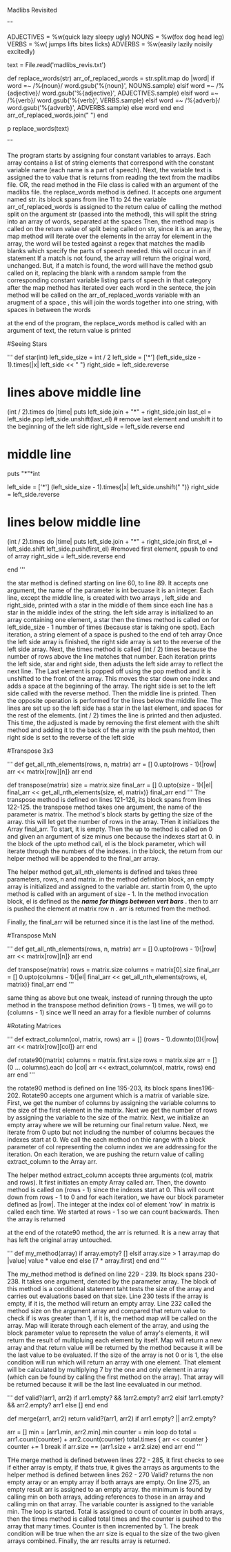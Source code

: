 Madlibs Revisited

'''

ADJECTIVES = %w(quick lazy sleepy ugly)
NOUNS = %w(fox dog head leg)
VERBS = %w( jumps lifts bites licks)
ADVERBS = %w(easily lazily noisily excitedly)

text = File.read('madlibs_revis.txt')

def replace_words(str)
  arr_of_replaced_words = str.split.map do |word|
    if word =~ /%{noun}/
      word.gsub('%{noun}', NOUNS.sample)
    elsif word =~ /%{adjective}/
      word.gsub('%{adjective}', ADJECTIVES.sample)
    elsif word =~ /%{verb}/
      word.gsub('%{verb}', VERBS.sample)
    elsif word =~ /%{adverb}/
      word.gsub('%{adverb}', ADVERBS.sample)
    else
      word
    end
  end
  arr_of_replaced_words.join(" ")
end

p replace_words(text)

'''

The program starts by assigning four constant variables to arrays. Each array contains a list of string elements that correspond with the constant variable name (each name is a part of speech).
Next, the variable text is assigned the to value that is returns from reading the text from the madlibs file. 
OR, the read method in the File class is called with an argument of the madlibs file. 
the replace_words method is defined. It accepts one argument named str. its block spans from line 11 to 24
the variable arr_of_replaced_words is assigned to the return calue of calling the method split on the argument str (passed into the method), this will split the string into an array of words, separated at the spaces
Then, the method map is called on the return value of split being called on str, since it is an array, the map method will iterate over the elements in the array 
for element in the array, the word will be tested against a regex that matches the madlib blanks which specify the parts of speech needed. this will occur in an if statement
If a match is not found, the array will return the original word, unchanged. 
But, if a match is found, the word will have the method gsub called on it, replacing the blank with a random sample from the corresponding constant variable listing parts of speech in that category
after the map method has iterated over each word in the sentece, the join method will be called on the arr_of_replaced_words variable with an arugment of a space , this will join the words together into one
string, with spaces in between the words

at the end of the program, the replace_words method is called with an argument of text, the return value is printed











#Seeing Stars

'''
def star(int)
  left_side_size = int / 2
  left_side = ['*']
  (left_side_size - 1).times{|x| left_side << " "}
  right_side = left_side.reverse
  
  # lines above middle line
  (int / 2).times do |time|
    puts left_side.join + "*" + right_side.join 
    last_el = left_side.pop
    left_side.unshift(last_el) # remove last element and unshift it to the beginning of the left side
    right_side = left_side.reverse
  end
  
  # middle line
  puts "*"*int
  
  left_side = ['*']
  (left_side_size - 1).times{|x| left_side.unshift(" ")}
  right_side = left_side.reverse

  # lines below middle line
  (int / 2).times do |time|
    puts left_side.join + "*" + right_side.join
    first_el = left_side.shift
    left_side.push(first_el) #removed first element, ppush to end of array
    right_side = left_side.reverse
  end
  
end
'''

the star method is defined starting on line 60, to line 89. It accepts one argument, the name of the parameter is int becuase it is an integer. Each line, except the middle line, is created with two arrays
, left_side and right_side, printed with a star in the middle of them since each line has a star in the middle index of the string. the left side array is initialized to an array containing one element, a star
then the times method is called on for left_side_size - 1 number of times (because star is taking one spot). Each iteration, a string element of a space is pushed to the end of teh array
Once the left side array is finished, the right side array is set to the reverse of the left side array. 
Next, the times method is called (int / 2) times because the number of rows above the line matches that number. Each iteration prints the left side, star and right side, then adjusts the left side array to reflect
the next line. The Last element is popped off using the pop method and it is unshifted to the front of the array. This moves the star down one index and adds a space at the beginning of the array. The right
side is set to the left side called with the reverse method. Then the middle line is printed. 
Then the opposite operation is performed for the lines below the middle line. The lines are set up so the left side has a star in the last element, and spaces for the rest of the elements. 
(int / 2) times the line is printed and then adjusted. This time, the adjusted is made by removing the first element with the shift method and adding it to the back of the array with the psuh mehtod, then 
right side is set to the reverse of the left side










#Transpose 3x3

'''
def get_all_nth_elements(rows, n, matrix)
  arr = []
  0.upto(rows - 1){|row| arr << matrix[row][n]}
  arr
end

def transpose(matrix)
  size = matrix.size
  final_arr = []
  0.upto(size - 1){|el| final_arr << get_all_nth_elements(size, el, matrix)}
  final_arr
end
'''
The transpose method is defined on lines 121-126, its block spans from lines 122-125. the transpose method takes one argument, the name of the parameter is matrix. The method's block starts by getting the size
of the array. this will let get the number of rows in the array. THen it initializes the Array final_arr. To start, it is empty. Then the up to method is called on 0 and given an argument of size minus one
because the indexes start at 0. in the block of the upto method call, el is the block parameter, which will iterate through the numbers of the indexes. in the block, the return from our helper method will
be appended to the final_arr array. 

The helper method get_all_nth_elements is defined and takes three parameters, rows, n and matrix. in the method definition block, an empty array is initialized and assigned to the variable arr. 
startin from 0, the upto method is called with an argument of size - 1. In the method invocation block, el is defined as the ***name for things between vert bars*** . then to arr is pushed the element at 
matrix row n . arr is returned from the method. 

Finally, the final_arr will be returned since it is the last line of the method. 












#Transpose MxN



'''
def get_all_nth_elements(rows, n, matrix)
  arr = []
  0.upto(rows - 1){|row| arr << matrix[row][n]}
  arr
end

def transpose(matrix)
  rows = matrix.size
  columns = matrix[0].size
  final_arr = []
  0.upto(columns - 1){|el| final_arr << get_all_nth_elements(rows, el, matrix)}
  final_arr
end
'''



same thing as above but one tweak, instead of running through the upto method in the transpose method definition (rows - 1) times, we will go to (columns - 1) since we'll need an array for a flexible number of
columns











#Rotating Matrices


'''
def extract_column(col, matrix, rows)
  arr = []
  (rows - 1).downto(0){|row| arr << matrix[row][col]}
  arr
end

def rotate90(matrix)
  columns = matrix.first.size
  rows = matrix.size
  arr = []
  (0 ... columns).each do |col|
    arr << extract_column(col, matrix, rows)
  end
  arr 
end
'''

the rotate90 method is defined on line 195-203, its block spans lines196-202. Rotate90 accepts one argument which is a matrix of variable size. First, we get the number of columns by assigning the variable
columns to the size of the first element in the matrix. Next we get the number of rows by assigning the variable to the size of the matrix. Next, we initialize an empty array where we will be returning
our final return value. Next, we iterate from 0 upto but not including the number of columns becaues the indexes start at 0. We call the each method on thie range with a block parameter of col representing
the column index we are addressing for the iteration. On each iteration, we are pushing the return value of calling extract_column to the Array arr. 

The helper method extract_column accepts three arguments (col, matrix and rows). It first initiates an empty Array called arr. Then, the downto method is called on (rows - 1) since the indexes start at 0. 
This will count down from rows - 1 to 0 and for each iteration, we have our block parameter defined as |row|. The integer at the index col of element 'row' in matrix is called each time. We started at 
rows - 1 so we can count backwards. Then the array is returned

at the end of the rotate90 method, the arr is returned. It is a new array that has left the original array untouched. 












'''
def my_method(array)
  if array.empty?
    []
  elsif array.size > 1
    array.map do |value|
      value * value
    end
  else
    [7 * array.first]
  end
end
'''


The my_method method is defined on line 229 - 239. Its block spans 230- 238. It takes one argument, denoted by the parameter array. The block of this method is a conditional statement taht tests the
size of the array and carries out evaluations based on that size. Line 230 tests if the array is empty, if it is, the method will return an empty array. Line 232 called the method size on the argument array
and compared that return value to check if is was greater than 1, if it is, the method map will be called on the array. Map will iterate through each element of the array, and using the block parameter
value to represetn the value of array's elements, it will return the result of multipluing each element by itself. Map will return a new array and that return value will be returned by the method because it will
be the last value to be evaluated. If the size of the array is not 0 or is 1, the else condition will run which will return an array with one element. That element will be calculated by multiplying 7 by the 
one and only element in array (which can be found by calling the first method on the array). That array will be returned because it will be the last line eevaluated in our method. 












'''
def valid?(arr1, arr2)
  if arr1.empty? && !arr2.empty?
    arr2
  elsif !arr1.empty? && arr2.empty?
    arr1
  else
    []
  end
end

def merge(arr1, arr2)
  return valid?(arr1, arr2) if arr1.empty? || arr2.empty?
  
  arr = []
  min = [arr1.min, arr2.min].min
  counter = min
  loop do
    total = arr1.count(counter) + arr2.count(counter)
    total.times { arr << counter }
    counter += 1
    break if arr.size == (arr1.size + arr2.size)
  end
  arr
end
'''




THe merge method is defined between lines 272 - 285, it first checks to see if either array is empty, if thats true, it gives the arrays as arguments to the helper method is defined between lines 262 - 270
Valid? returns the non empty array or an empty array if both arrays are empty. 
On line 275, an empty result arr is assigned to an empty array. the minimum is found by calling min on both arrays, adding references to those in an array and calling min on that array. The variable counter is
assigned to the variable min. The loop is started. Total is assigned to count of counter in both arrays, then the times method is called total times and the counter is pushed to the array that many times. 
Counter is then incremented by 1. The break condition will be true when the arr size is equal to the size of the two given arrays combined. 
Finally, the arr results array is returned. 